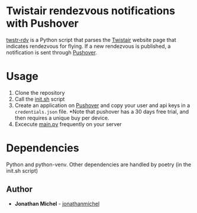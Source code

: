 # Twistair rendezvous notifications with Pushover

[twstr-rdv](https://github.com/jonathanmichel/twstr-rdv) is a Python script that parses the [Twistair](https://twistair.ch/ecole-parapente/62-rendez-vous) website page that indicates rendezvous for flying. If a new rendezvous is published, a notification is sent through [Pushover](https://pushover.net/).

# Usage

1. Clone the repository
2. Call the [init.sh](./init.sh) script
4. Create an application on [Pushover](https://pushover.net/) and copy your user and api keys in a `credentials.json` file. *Note that pushover has a 30 days free trial, and then requires a unique buy per device.
3. Excecute [main.py](./main.py) frequently on your server

# Dependencies
Python and python-venv. 
Other dependencies are handled by poetry (in the init.sh script)

## Author

* **Jonathan Michel** - [jonathanmichel](https://github.com/jonathanmichel) 
